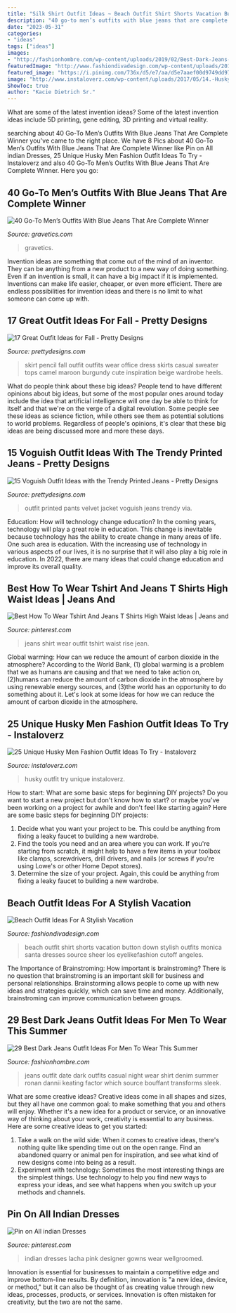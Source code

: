 ```yaml
---
title: "Silk Shirt Outfit Ideas ~ Beach Outfit Shirt Shorts Vacation Button Down Stylish Outfits Monica Santa Dresses Source Sheer Los Eyelikefashion Cutoff Angeles"
description: "40 go-to men’s outfits with blue jeans that are complete winner"
date: "2023-05-31"
categories:
- "ideas"
tags: ["ideas"]
images:
- "http://fashionhombre.com/wp-content/uploads/2019/02/Best-Dark-Jeans-Outfit-Ideas-For-Men-2.jpg"
featuredImage: "http://www.fashiondivadesign.com/wp-content/uploads/2018/07/beach-outfits-3-.jpg"
featured_image: "https://i.pinimg.com/736x/d5/e7/aa/d5e7aaef00d9749dd977a9d5232e1cba--indian-dresses-indian-clothes.jpg"
image: "http://www.instaloverz.com/wp-content/uploads/2017/05/14.-Husky-Men-Outfit.jpg"
ShowToc: true
author: "Kacie Dietrich Sr."
---
```



What are some of the latest invention ideas?
Some of the latest invention ideas include 5D printing, gene editing, 3D printing and virtual reality.

	

		
searching about 40 Go-To Men’s Outfits With Blue Jeans That Are Complete Winner you've came to the right place. We have 8 Pics about 40 Go-To Men’s Outfits With Blue Jeans That Are Complete Winner like Pin on All indian Dresses, 25 Unique Husky Men Fashion Outfit Ideas To Try - Instaloverz and also 40 Go-To Men’s Outfits With Blue Jeans That Are Complete Winner. Here you go:
		
    
## 40 Go-To Men’s Outfits With Blue Jeans That Are Complete Winner

<img loading=lazy src="https://www.gravetics.com/wp-content/uploads/2017/06/Blue-Jeans-With-Jacket-768x956.jpg" onerror="this.onerror=null;this.src='https://tse3.mm.bing.net/th?id=OIP.qmezj07wjEyY_7p0aSXG_AHaJO&amp;pid=15.1';" alt="40 Go-To Men’s Outfits With Blue Jeans That Are Complete Winner">

_Source: gravetics.com_

>gravetics. 

	

Invention ideas are something that come out of the mind of an inventor. They can be anything from a new product to a new way of doing something. Even if an invention is small, it can have a big impact if it is implemented. Inventions can make life easier, cheaper, or even more efficient. There are endless possibilities for invention ideas and there is no limit to what someone can come up with.

    
## 17 Great Outfit Ideas For Fall - Pretty Designs

<img loading=lazy src="http://www.prettydesigns.com/wp-content/uploads/2015/09/Pencil-Skirt.jpg" onerror="this.onerror=null;this.src='https://tse3.mm.bing.net/th?id=OIP.paeq-mxH-YZzy1-7Gul5NgHaMy&amp;pid=15.1';" alt="17 Great Outfit Ideas for Fall - Pretty Designs">

_Source: prettydesigns.com_

>skirt pencil fall outfit outfits wear office dress skirts casual sweater tops camel maroon burgundy cute inspiration beige wardrobe heels. 

	

What do people think about these big ideas?
People tend to have different opinions about big ideas, but some of the most popular ones around today include the idea that artificial intelligence will one day be able to think for itself and that we're on the verge of a digital revolution. Some people see these ideas as science fiction, while others see them as potential solutions to world problems. Regardless of people's opinions, it's clear that these big ideas are being discussed more and more these days.

    
## 15 Voguish Outfit Ideas With The Trendy Printed Jeans - Pretty Designs

<img loading=lazy src="http://www.prettydesigns.com/wp-content/uploads/2014/07/Voguish-Printed-Pants-Outfit-with-Velvet-Jacket.jpg" onerror="this.onerror=null;this.src='https://tse3.mm.bing.net/th?id=OIP.bB8FL6furGHvBX6thIsLBwHaLG&amp;pid=15.1';" alt="15 Voguish Outfit Ideas with the Trendy Printed Jeans - Pretty Designs">

_Source: prettydesigns.com_

>outfit printed pants velvet jacket voguish jeans trendy via. 

	

Education: How will technology change education?
In the coming years, technology will play a great role in education. This change is inevitable because technology has the ability to create change in many areas of life. One such area is education. With the increasing use of technology in various aspects of our lives, it is no surprise that it will also play a big role in education. In 2022, there are many ideas that could change education and improve its overall quality.

    
## Best How To Wear Tshirt And Jeans T Shirts High Waist Ideas | Jeans And

<img loading=lazy src="https://i.pinimg.com/736x/16/65/67/166567fd6aa652ac02ce84b014a662b2.jpg" onerror="this.onerror=null;this.src='https://tse1.mm.bing.net/th?id=OIP.gnPu4-gXr5KNAEPtFE7zwwAAAA&amp;pid=15.1';" alt="Best How To Wear Tshirt And Jeans T Shirts High Waist Ideas | Jeans and">

_Source: pinterest.com_

>jeans shirt wear outfit tshirt waist rise jean. 

	

Global warming: How can we reduce the amount of carbon dioxide in the atmosphere?
According to the World Bank, (1) global warming is a problem that we as humans are causing and that we need to take action on, (2)humans can reduce the amount of carbon dioxide in the atmosphere by using renewable energy sources, and (3)the world has an opportunity to do something about it. Let's look at some ideas for how we can reduce the amount of carbon dioxide in the atmosphere.

    
## 25 Unique Husky Men Fashion Outfit Ideas To Try - Instaloverz

<img loading=lazy src="http://www.instaloverz.com/wp-content/uploads/2017/05/14.-Husky-Men-Outfit.jpg" onerror="this.onerror=null;this.src='https://tse3.mm.bing.net/th?id=OIP.FQEde7kMrkxluvL_1IS-KwHaLG&amp;pid=15.1';" alt="25 Unique Husky Men Fashion Outfit Ideas To Try - Instaloverz">

_Source: instaloverz.com_

>husky outfit try unique instaloverz. 

	

How to start: What are some basic steps for beginning DIY projects?
Do you want to start a new project but don't know how to start? or maybe you've been working on a project for awhile and don't feel like starting again? Here are some basic steps for beginning DIY projects:
1. Decide what you want your project to be. This could be anything from fixing a leaky faucet to building a new wardrobe. 
2. Find the tools you need and an area where you can work. If you're starting from scratch, it might help to have a few items in your toolbox like clamps, screwdrivers, drill drivers, and nails (or screws if you're using Lowe's or other Home Depot stores). 
3. Determine the size of your project. Again, this could be anything from fixing a leaky faucet to building a new wardrobe. 

    
## Beach Outfit Ideas For A Stylish Vacation

<img loading=lazy src="http://www.fashiondivadesign.com/wp-content/uploads/2018/07/beach-outfits-3-.jpg" onerror="this.onerror=null;this.src='https://tse1.mm.bing.net/th?id=OIP.qP84pAlNNyXx_qJw5iqlSQHaLH&amp;pid=15.1';" alt="Beach Outfit Ideas For A Stylish Vacation">

_Source: fashiondivadesign.com_

>beach outfit shirt shorts vacation button down stylish outfits monica santa dresses source sheer los eyelikefashion cutoff angeles. 

	

The Importance of Brainstroming: How important is brainstroming?
There is no question that brainstroming is an important skill for business and personal relationships. Brainstorming allows people to come up with new ideas and strategies quickly, which can save time and money. Additionally, brainstroming can improve communication between groups.

    
## 29 Best Dark Jeans Outfit Ideas For Men To Wear This Summer

<img loading=lazy src="http://fashionhombre.com/wp-content/uploads/2019/02/Best-Dark-Jeans-Outfit-Ideas-For-Men-2.jpg" onerror="this.onerror=null;this.src='https://tse3.mm.bing.net/th?id=OIP.cwDNPhMw1iGXq8kD4qptKQHaLC&amp;pid=15.1';" alt="29 Best Dark Jeans Outfit Ideas For Men To Wear This Summer">

_Source: fashionhombre.com_

>jeans outfit date dark outfits casual night wear shirt denim summer ronan dannii keating factor which source bouffant transforms sleek. 

	

What are some creative ideas?
Creative ideas come in all shapes and sizes, but they all have one common goal: to make something that you and others will enjoy. Whether it's a new idea for a product or service, or an innovative way of thinking about your work, creativity is essential to any business. Here are some creative ideas to get you started: 
1. Take a walk on the wild side: When it comes to creative ideas, there's nothing quite like spending time out on the open range. Find an abandoned quarry or animal pen for inspiration, and see what kind of new designs come into being as a result. 
2. Experiment with technology: Sometimes the most interesting things are the simplest things. Use technology to help you find new ways to express your ideas, and see what happens when you switch up your methods and channels. 

    
## Pin On All Indian Dresses

<img loading=lazy src="https://i.pinimg.com/736x/d5/e7/aa/d5e7aaef00d9749dd977a9d5232e1cba--indian-dresses-indian-clothes.jpg" onerror="this.onerror=null;this.src='https://tse1.mm.bing.net/th?id=OIP.7XJOsf-JiaJD53FXFQ9YjQHaLH&amp;pid=15.1';" alt="Pin on All indian Dresses">

_Source: pinterest.com_

>indian dresses lacha pink designer gowns wear wellgroomed. 

	

Innovation is essential for businesses to maintain a competitive edge and improve bottom-line results. By definition, innovation is "a new idea, device, or method," but it can also be thought of as creating value through new ideas, processes, products, or services. Innovation is often mistaken for creativity, but the two are not the same.

